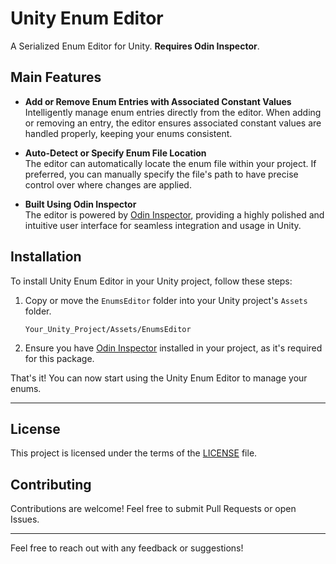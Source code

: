 # Unity Enum Editor
A Serialized Enum Editor for Unity. **Requires Odin Inspector**.

## Main Features
- **Add or Remove Enum Entries with Associated Constant Values**  
  Intelligently manage enum entries directly from the editor. When adding or removing an entry, the editor ensures associated constant values are handled properly, keeping your enums consistent.

- **Auto-Detect or Specify Enum File Location**  
  The editor can automatically locate the enum file within your project. If preferred, you can manually specify the file's path to have precise control over where changes are applied.

- **Built Using Odin Inspector**  
  The editor is powered by [Odin Inspector](https://odininspector.com/), providing a highly polished and intuitive user interface for seamless integration and usage in Unity.

## Installation
To install Unity Enum Editor in your Unity project, follow these steps:

1. Copy or move the `EnumsEditor` folder into your Unity project's `Assets` folder.
   ```
   Your_Unity_Project/Assets/EnumsEditor
   ```

2. Ensure you have [Odin Inspector](https://odininspector.com/) installed in your project, as it's required for this package.

That's it! You can now start using the Unity Enum Editor to manage your enums.

---

## License
This project is licensed under the terms of the [LICENSE](LICENSE) file.

## Contributing
Contributions are welcome! Feel free to submit Pull Requests or open Issues.

---

Feel free to reach out with any feedback or suggestions!